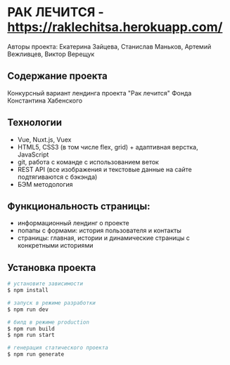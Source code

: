 # РАК ЛЕЧИТСЯ - https://raklechitsa.herokuapp.com/
Авторы проекта: Екатерина Зайцева, Станислав Маньков, Артемий Вежливцев, Виктор Верещук

## Содержание проекта
Конкурсный вариант лендинга проекта "Рак лечится" Фонда Константина Хабенского 

## Технологии
* Vue, Nuxt.js, Vuex
* HTML5, CSS3 (в том числе flex, grid) + адаптивная верстка, JavaScript
* git, работа с команде с использованием веток
* REST API (все изображения и текстовые данные на сайте подтягиваются с бэкэнда)
* БЭМ методология

## Функциональность страницы:
* информационный лендинг о проекте
* попапы с формами: история пользователя и контакты
* страницы: главная, истории и динамические страницы с конкретными историями

## Установка проекта

```bash
# установите зависимости
$ npm install

# запуск в режиме разработки
$ npm run dev

# билд в режиме production
$ npm run build
$ npm run start

# генерация статического проекта
$ npm run generate
